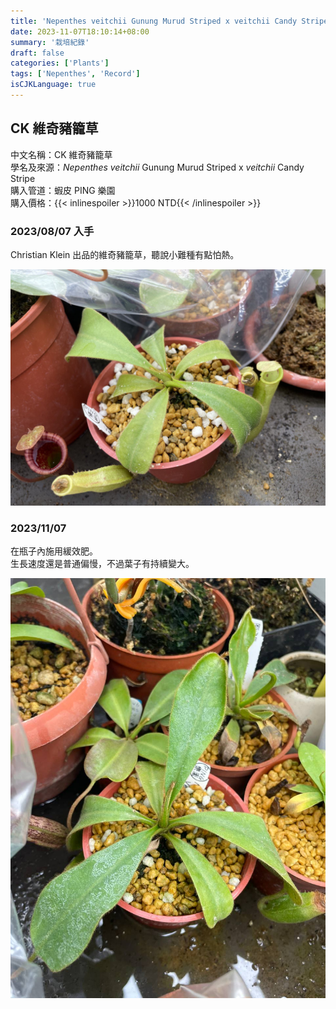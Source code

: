 ```yaml
---
title: 'Nepenthes veitchii Gunung Murud Striped x veitchii Candy Stripe'
date: 2023-11-07T18:10:14+08:00
summary: '栽培紀錄'
draft: false
categories: ['Plants']
tags: ['Nepenthes', 'Record']
isCJKLanguage: true
---
```


## CK 維奇豬籠草

中文名稱：CK 維奇豬籠草  
學名及來源：*Nepenthes veitchii* Gunung Murud Striped x *veitchii* Candy Stripe  
購入管道：蝦皮 PING 樂園  
購入價格：{{< inlinespoiler >}}1000 NTD{{< /inlinespoiler >}}  

### 2023/08/07 入手

Christian Klein 出品的維奇豬籠草，聽說小難種有點怕熱。  

![2023-08-07](./images/2023-08-07.jpg)

### 2023/11/07

在瓶子內施用緩效肥。  
生長速度還是普通偏慢，不過葉子有持續變大。  

![2023-11-07](./images/2023-11-07.jpg)
